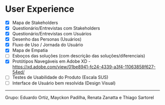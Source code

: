 # User Experience

- [x] Mapa de Stakeholders
- [x] Questionário/Entrevistas com Stakeholders
- [x] Questionário/Entrevistas com Usuários
- [x] Desenho das Personas (Usuários)
- [x] Fluxo de Uso / Jornada do Usuário
- [x] Mapa de Empatia
- [ ] Esboços das soluções (com descrição das soluções/diferenciais)
- [x] Protótipos Navegáveis em Adobe XD - https://xd.adobe.com/view/01be8941-fc24-4339-a3f4-11063858f627-54ed/
- [ ] Testes de Usabilidade do Produto (Escala SUS)
- [ ] Interface de Usuário bem resolvida (Design Visual)

___

Grupo: Eduardo Ortiz, Mayckon Padilha, Renata Zanatta e Thiago Sartorel
